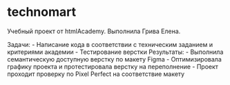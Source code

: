 # technomart

Учебный проект от htmlAcademy.
Выполнила Грива Елена.

Задачи: - Написание кода в соответствии с техническим заданием и критериями академии - Тестирование верстки
Результаты: - Выполнила семантическую доступную верстку по макету Figma - Оптимизировала графику проекта и протестировала верстку на переполнение - Проект проходит проверку по Pixel Perfect на соответствие макету
